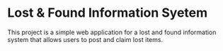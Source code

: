 # Lost & Found Information Syetem
This project is a simple web application for a lost and found information system that allows users to post and claim lost items.
